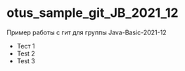 # otus_sample_git_JB_2021_12

Пример работы с гит для группы Java-Basic-2021-12
- Тест 1
- Test 2
- Test 3
